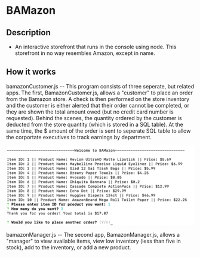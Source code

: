 # BAMazon

## Description

* An interactive storefront that runs in the console using node. This storefront in no way resembles Amazon, except in name.

## How it works

bamazonCustomer.js -- This program consists of three seperate, but related apps. The first, BamazonCustomer.js, allows a "customer" to place an order from the Bamazon store. A check is then performed on the store inventory and the customer is either alerted that their order cannot be completed, or they are shown the total amount owed (but no credit card number is requested). Behind the scenes, the quantity ordered by the customer is deducted from the store quantity (which is stored in a SQL table). At the same time, the $ amount of the order is sent to seperate SQL table to allow the corportate executives to track earnings by department.

<!-- ![Customer](images/bamazonCustomer.png) -->
<kbd>
  <img src="images/bamazonCustomer.png">
</kbd>

bamazonManager.js -- The second app, BamazonManager.js, allows a "manager" to view available items, view low inventory (less than five in stock), add to the inventory, or add a new product.
